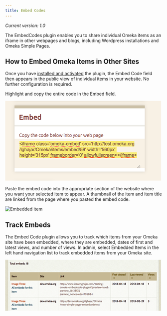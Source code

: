 ```yaml
---
title: Embed Codes
---
```

*Current version: 1.0*

The EmbedCodes plugin enables you to share individual Omeka items as an iframe in other webpages and blogs, including Wordpress installations and Omeka Simple Pages.

How to Embed Omeka Items in Other Sites 
------------------------------------------------------
Once you have [installed and activated](../Admin/Adding_and_Managing_Plugins) the plugin, the Embed Code field then appears in the public view of individual items in your website. No further configuration is required.

Highlight and copy the entire code in the Embed field.
 
![Embed Code field with code highlighted](../doc_files/plugin_images/Edcopy.png)

Paste the embed code into the appropriate section of the website where you want your selected item to appear. A thumbnail of the item and item title are linked from the page where you pasted the embed code.

![Embedded item](https://omeka.org/c/images/9/9c/Ecdone.png)

Track Embeds 
-------------------------------------------------------------

The Embed Code plugin allows you to track which items from your Omeka site have been embedded, where they are embedded, dates of first and latest views, and number of views. In admin, select Embedded Items in the left hand navigation list to track embedded items from your Omeka site.

![Table tracking embed code usage](../doc_files/plugin_images/Ectrack.png)